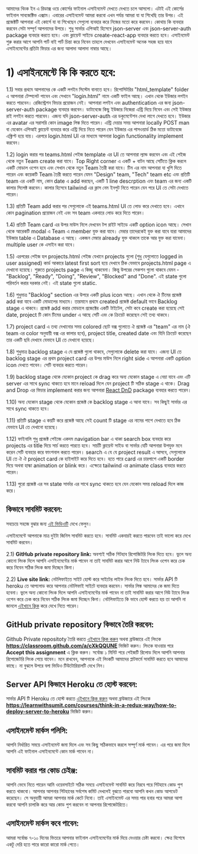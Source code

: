 আমাদের থিংক ইন এ রিডাক্স ওয়ে কোর্সের ফাইনাল এসাইনমেন্ট দেখতে দেখতে চলে আসলো। এটাই এই কোর্সের ফাইনাল সাবজেক্টিভ এক্সাম। এবারের এসাইনমেন্ট আমরা করবো এখন পর্যন্ত আমরা যা যা শিখেছি তার উপর। এই প্রজেক্টটি আপনারা এই কোর্সে যা যা শিখেছেন সেগুলো ব্যবহার করে নিজের মতো করে করবেন। কোথায় কি ব্যবহার করবেন সেটা সম্পূর্ণ আপনাদের উপরে। শুধু সার্ভার এপিআই হিসেবে json-server এবং json-server-auth package ব্যবহার করতে হবে। এবং ক্লায়েন্ট সাইডে create-react-app ব্যবহার করতে হবে। এসাইনমেন্ট শুরু করার আগে আপনি পার্ট বাই পার্ট চিন্তা করে নিবেন তাহলে দেখবেন এসাইনমেন্ট অনেক সহজ হয়ে যাবে এসাইনমেন্টের প্রতিটা ফিচার এর জন্য আলাদা আলাদা নাম্বার আছে।

# 1) এসাইনমেন্টে কি কি করতে হবে:

1.1) সবার প্রথমে আপনাদের কে একটি লগইন সিস্টেম বানাতে হবে। রিপোসিটরির "html_template" folder এ আপনারা টেম্পলেট পাবেন এবং সেখানে "login.html" নামে একটি ফাইল আছে। এখান থেকে ইউজার লগইন করতে পারবেন। রেজিস্ট্রেশন ফিচার প্রয়োজন নেই। আপনারা লগইন এবং authentication এর জন্য json-server-auth package ব্যবহার করবেন। ডাটাবেজে কিছু ইউজার নিজেরা এন্ট্রি দিয়ে নিবেন এবং সেই ইউজার রাই লগইন করতে পারবেন। এজন্য যদি json-server-auth এর ডকুমেন্টেশন দেখা লাগে দেখতে হবে। ইউজার এর avatar এর সরাসরি কোন image লিঙ্ক দিতে পারেন। এন্ট্রি দেয়ার সময় আপনারা locally POST man বা যেকোন এপিআই ক্লায়েন্ট ব্যবহার করে এন্ট্রি দিয়ে নিতে পারেন যেন ইউজার এর পাসওয়ার্ড ঠিক মতো ডাটাবেজে এঙ্ক্রিপ্ট হয়ে যায়। এরপরে login.html UI এর মাধ্যমে আপনারা login functionality implement করবেন।

1.2) login করার পর teams.html পেইজ template এর UI তে আপনারা ল্যান্ড করবেন এবং এই পেইজ থেকে নতুন Team create করা যাবে। Top Right corner এ একটি + বাটন আছে সেটিতে ক্লিক করলে একটি মোডাল ওপেন হবে এবং সেখান থেকে নতুন Team তৈরী করা যাবে। টিম এর নাম আপনারা যা খুশি দিতে পারেন এবং কয়েকটি Team তৈরী করতে পারেন যেমন "Design" team, "Tech" team etc এবং প্রতিটি team এর একটি নাম, কোন date এ add করছেন, একটি 1 line descrption এবং team এর জন্য একটি কালার সিলেক্ট করবেন। কালার হিসেবে tailwind এর ক্লাস নেম ইনপুট নিতে পারেন যেন পরে UI তে সেটা দেখাতে পারেন।

1.3) প্রতিটি Team add করার পর সেগুলোকে এই teams.html UI তে লোড করে দেখাতে হবে। এখানে কোন pagination প্রয়োজন নেই এবং সব team একবারে লোড করে দিতে পারেন।

1.4) প্রতিটি Team card এর উপর মাউস নিলে দেখবেন টপ রাইট সাইডে একটি option icon আছে। সেখান থেকে আরেকটি modal এ Team এ member যুক্ত করা যাবে। মেম্বার তাদেরকেই যুক্ত করা যাবে যারা আমাদের ইউজার table এ Database এ আছে। একজন মেম্বার already যুক্ত থাকলে তাকে আর যুক্ত করা যাবেনা। multiple user কে এসাইন করা যাবে।

1.5) এরপরের পেইজ হল projects.html পেইজ যেখানে projects গুলো (শুধু যেগুলোতে logged in user assigned) কার্ড আকারে latest first sort হয়ে দেখাবে ঠিক যেভাবে projects.html page এ দেখানো হয়েছে। শুরুতে projects page এ কিচ্ছু থাকবেনা। কিন্তু উপরের সেকশন গুলো থাকবে যেমন - "Backlog", "Ready", "Doing", "Review", "Blocked" and "Done". এই state গুলো পরিবর্তন করার দরকার নেই। এই state গুলো static.

1.6) শুধুমাত্র "Backlog" section এর উপরে একটি plus icon আছে। এখান থেকে ঐ টিমের প্রজেক্ট add করা যাবে একটি মোডালের মাধ্যমে। তারমানে প্রথমে created প্রজেক্ট default ভাবে Backlog stage এ থাকবে। প্রজেক্ট add করার মোডালে প্রজেক্টের একটি টাইটেল, সেটা কবে create করা হয়েছে সেই date, project টি কোন টিমের under এ আছে সেটি এবং কে ক্রিয়েট করেছেন সেই তথ্য থাকবে।

1.7) project card এ তথ্য দেখানোর সময় colored ছোট বক্স গুলোতে ঐ প্রজেক্ট এর "team" এর নাম (ঐ team এর color অনুযায়ী বক্স এর কালার হবে), project title, created date এবং যিনি ক্রিয়েট করেছেন তার একটি ছবি দেখাবে যেভাবে UI তে দেখানো হয়েছে।

1.8) শুধুমাত্র backlog stage এ যে প্রজেক্ট গুলো থাকবে, সেগুলোকে delete করা যাবে। এজন্য UI তে backlog stage এর প্রথম project card এর উপর মাউস নিলে right side এ আপনারা একটি option icon দেখতে পাবেন। সেটি ব্যবহার করতে পারেন।

1.9) backlog stage থেকে যেকোন project কে drag করে অন্য যেকোন stage এ নেয়া যাবে এবং এটি server এর সাথে sync থাকতে হবে মানে reload দিলে যেন project টি সঠিক stage এ থাকে। Drag and Drop এর ফিচার implement করার জন্য আপনারা [React DnD](https://react-dnd.github.io/react-dnd/about) package ব্যবহার করতে পারেন।

1.10) অন্য যেকোন stage থেকে যেকোন প্রজেক্ট কে backlog stage এ আনা যাবে। সব কিছুই সার্ভার এর সাথে sync থাকতে হবে।

1.11) প্রতিটি stage এ কয়টি করে প্রজেক্ট আছে সেই count টি stage এর নামের পাশে দেখাতে হবে ঠিক যেভাবে UI তে দেখানো হয়েছে।

1.12) ফাইনালি শুধু প্রজেক্ট পেইজে একদম navigation bar এ থাকা search box ব্যবহার করে projects এর title দিয়ে সার্চ করতে পারতে হবে। সার্চটি ক্লায়েন্ট সাইড বা সার্ভার যেটি আপনারা উপযুক্ত মনে করেন সেটি ব্যবহার করে ফাংশনাল করতে পারেন। search এ যে যে project result এ আসবে, সেগুলোকে UI তে ঐ ঐ project card কে হাইলাইট করে দিতে হবে। হতে পারে card এর চারপাশে একটি border দিয়ে অথবা হাল্কা animation or blink করে। এক্ষেত্রে tailwind এর animate class ব্যবহার করতে পারেন।

1.13) পুরো প্রজেক্ট এর সব state সার্ভার এর সাথে sync থাকতে হবে যেন যেকোন সময় reload দিলে কাজ করে।

## কিভাবে সাবমিট করবেন:

সবচেয়ে সহজে বুঝার জন্য [এই ভিডিওটি](https://learnwithsumit.com/courses/think-in-a-redux-way/how-to-submit-assignment) দেখে ফেলুন।

এসাইনমেন্টে আপনাকে মাত্র দুইটা জিনিস সাবমিট করতে হবে। সাবমিট একবারই করতে পারবেন তাই ভালো করে দেখে সাবমিট করবেন।

2.1) **GitHub private repository link:** অবশ্যই সঠিক গিটহাব রিপোজিটরি লিংক দিতে হবে। ভুলে অন্য কোনো লিংক দিলে আপনি এসাইনমেন্টের মার্ক পাবেন না তাই সাবমিট করার আগে নিউ ট্যাবে লিংক ওপেন করে চেক করে নিবেন সঠিক লিংক জমা দিচ্ছেন কিনা।

2.2) **Live site link:** নেটলিফাইতে সাইট হোস্ট করে সাইটের লাইভ লিংক দিতে হবে। সার্ভার API টি heroku তে আপলোড করে আপনার নেটলিফাই সাইটে ব্যবহার করবেন। সার্ভার লিঙ্ক আমাদের কে জমা দিতে হবেনা। ভুলে অন্য কোনো লিংক দিলে আপনি এসাইনমেন্টের মার্ক পাবেন না তাই সাবমিট করার আগে নিউ ট্যাবে লিংক ওপেন করে চেক করে নিবেন সঠিক লিংক জমা দিচ্ছেন কিনা। নেটলিফাইতে কি ভাবে হোস্ট করতে হয় তা আপনি না জানলে [এইখানে ক্লিক](https://learnwithsumit.com/courses/think-in-a-redux-way/how-to-submit-assignment) করে দেখে নিতে পারেন।

## GitHub private repository কিভাবে তৈরি করবেন:

Github Private repositoty তৈরি করতে [এইখানে ক্লিক করুন](https://classroom.github.com/a/cXkQQUNE) অথবা ব্রাউজারে এই লিংকে **https://classroom.github.com/a/cXkQQUNE** ভিজিট করুন। লিংকে যাওয়ার পরে **Accept this assignment** এ ক্লিক করুন। সর্বোচ্চ ১ মিনিট পরে পেইজটি রিলোড দিলে আপনি আপনার রিপোজেটরি লিংক পেয়ে যাবেন। মনে রাখবেন, আপনাকে এই লিংকটি আমাদের প্লাটফর্মে সাবমিট করতে হবে আমাদের কাছে। না বুঝলে উপরে বলা ভিডিও টিউটোরিয়ালটি দেখে নিন।

## Server API কিভাবে Heroku তে হোস্ট করবেন:

সার্ভার API টি Heroku তে হোস্ট করতে [এইখানে ক্লিক করুন](https://learnwithsumit.com/courses/think-in-a-redux-way/how-to-deploy-server-to-heroku) অথবা ব্রাউজারে এই লিংকে **https://learnwithsumit.com/courses/think-in-a-redux-way/how-to-deploy-server-to-heroku** ভিজিট করুন।

## এসাইনমেন্ট মার্কস পলিসি:

আপনি নির্ধারিত সময়ে এসাইনমেন্ট জমা দিলে এবং সব কিছু সঠিকভাবে করলে সম্পূর্ণ মার্ক পাবেন। এর পরে জমা দিলে আপনি এই ফাইনাল এসাইনমেন্টে কোন মার্ক পাবেন না।

## সাবমিট করার পর কোড চেইঞ্জ:

আপনি ভেবে নিতে পারেন আমি ওয়েবসাইটে সঠিক সময়ে এসাইনমেন্ট সাবমিট করে নিরবে পরে গিটহাবে কোড পুশ করতে থাকবো। আপনার আপনার গিটহাবের সর্বশেষ কমিট দেখলেই বুঝতে পারবো আপনি কখন কোড আপডেট করেছেন। সে অনুযায়ী আমরা আপনার মার্ক কেটে নিবো। তাই এসাইনমেন্ট এর সময় পার হবার পরে আমরা আশা করবো আপনি চালাকি করে আর কোড পুশ করবেন না আপনার রিপোজেটরিতে।

## এসাইনমেন্ট মার্কস কবে পাবেন:

আমরা সর্বোচ্চ ৭-১০ দিনের ভিতরে আপনার ফাইনাল এসাইনমেন্টের মার্ক দিয়ে দেওয়ার চেষ্টা করবো। ক্ষেত্র বিশেষে একটু দেরি হতে পারে কারো কারো মার্ক পেতে।
